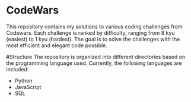 # CodeWars
This repository contains my solutions to various coding challenges from Codewars. 
Each challenge is ranked by difficulty, ranging from 8 kyu (easiest) to 1 kyu (hardest). The goal is to solve the challenges with the most efficient and elegant code possible.


#Structure
The repository is organized into different directories based on the programming language used. Currently, the following languages are included:

- Python
- JavaScript
- SQL

